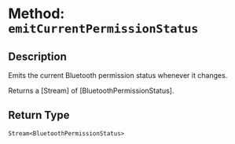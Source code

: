 # Method: `emitCurrentPermissionStatus`

## Description

Emits the current Bluetooth permission status whenever it changes.

 Returns a [Stream] of [BluetoothPermissionStatus].

## Return Type
`Stream<BluetoothPermissionStatus>`

